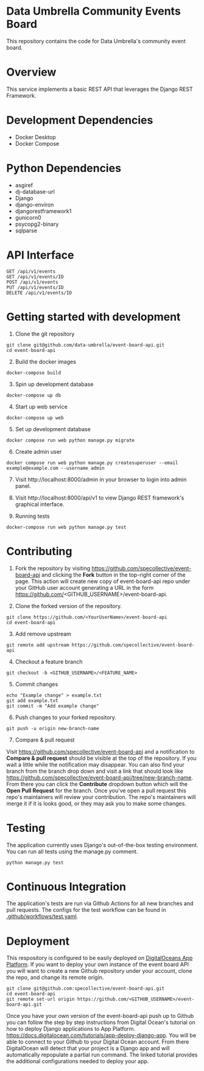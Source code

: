 # Data Umbrella Community Events Board

This repository contains the code for Data Umbrella's community event board.

# Overview

This service implements a basic REST API that leverages the Django REST Framework.

# Development Dependencies

- Docker Desktop
- Docker Compose

# Python Dependencies

- asgiref
- dj-database-url
- Django
- django-environ
- djangorestframework1
- gunicorn0
- psycopg2-binary
- sqlparse

# API Interface

```
GET /api/v1/events  
GET /api/v1/events/ID
POST /api/v1/events
PUT /api/v1/events/ID
DELETE /api/v1/events/ID
```
# Getting started with development

1. Clone the git repository

  ```
  git clone git@github.com/data-umbrella/event-board-api.git
  cd event-board-api
  ```

2. Build the docker images

  ```
  docker-compose build
  ```

3. Spin up development database

  ```
  docker-compose up db
  ```

4. Start up web service

  ```
  docker-compose up web
  ```

5. Set up development database

  ```
  docker compose run web python manage.py migrate
  ```

6. Create admin user

  ```
  docker compose run web python manage.py createsuperuser --email example@example.com --username admin
  ```

7. Visit http://localhost:8000/admin in your browser to login into admin panel.

8. Visit http://localhost:8000/api/v1 to view Django REST framework's graphical interface.

9. Running tests

  ```
  docker-compose run web python manage.py test
  ```

# Contributing

1. Fork the repository by visiting https://github.com/specollective/event-board-api and clicking the **Fork** button in the top-right corner of the page. This action will create new copy of event-board-api repo under your GitHub user account generating a URL in the form https://github.com/<GITHUB_USERNAME>/event-board-api.

2. Clone the forked version of the repository.

```
git clone https://github.com/<YourUserName>/event-board-api
cd event-board-api
```

3. Add remove upstream

```
git remote add upstream https://github.com/specollective/event-board-api
```

4. Checkout a feature branch

```
git checkout -b <GITHUB_USERNAME>/<FEATURE_NAME>
```

5. Commit changes

```
echo "Example change" > example.txt
git add example.txt
git commit -m "Add example change"
```

6. Push changes to your forked repository.

```
git push -u origin new-branch-name
```

7. Compare & pull request

Visit https://github.com/specollective/event-board-api and a notification to **Compare & pull request** should be visible at the top of the repository. If you wait a little while the notification may disappear. You can also find your branch from the branch drop down and visit a link that should look like https://github.com/specollective/event-board-api/tree/new-branch-name. From there you can click the **Contribute** dropdown button which will the **Open Pull Request** for the branch. Once you've open a pull request this repo's maintainers will review your contribution. The repo's maintainers will merge it if it is looks good, or they may ask you to make some changes.

# Testing

The application currently uses Django's out-of-the-box testing environment. You can run all tests using the manage.py comment.

  ```
  python manage.py test
  ```

# Continuous Integration

The application's tests are run via Github Actions for all new branches and pull requests. The configs for the test workflow can be found in [.github/workflows/test.yaml](https://github.com/specollective/event-board-api/blob/main/.github/workflows/test.yaml).

# Deployment

This respository is configured to be easily deployed on [DigitalOceans App Platform](https://www.digitalocean.com/products/app-platform). If you want to deploy your own instance of the event board API you will want to create a new Github repository under your account, clone the repo, and change its remote origin.

  ```
  git clone git@github.com:specollective/event-board-api.git
  cd event-board-api
  git remote set-url origin https://github.com/<GITHUB_USERNAME>/event-board-api.git
  ```

Once you have your own version of the event-board-api push up to Github you can follow the step by step instructions from Digital Ocean's tutorial on how to deploy Django applications to App Platform. https://docs.digitalocean.com/tutorials/app-deploy-django-app. You will be able to connect to your Github to your Digital Ocean account. From there DigitalOcean will detect that your project is a Django app and will automatically repopulate a partial run command. The linked tutorial provides the additional configurations needed to deploy your app.
